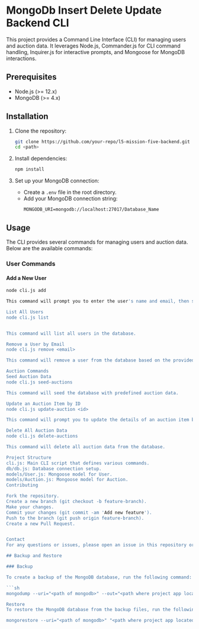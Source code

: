 # MongoDb Insert Delete Update Backend CLI

This project provides a Command Line Interface (CLI) for managing users and auction data. It leverages Node.js, Commander.js for CLI command handling, Inquirer.js for interactive prompts, and Mongoose for MongoDB interactions.

## Prerequisites

- Node.js (>= 12.x)
- MongoDB (>= 4.x)

## Installation

1. Clone the repository:
    ```bash
    git clone https://github.com/your-repo/l5-mission-five-backend.git
    cd <path>
    ```

2. Install dependencies:
    ```bash
    npm install
    ```

3. Set up your MongoDB connection:
    - Create a `.env` file in the root directory.
    - Add your MongoDB connection string:
      ```env
      MONGODB_URI=mongodb://localhost:27017/Database_Name
      ```

## Usage

The CLI provides several commands for managing users and auction data. Below are the available commands:

### User Commands

#### Add a New User

```bash
node cli.js add

This command will prompt you to enter the user's name and email, then save the new user to the database.

List All Users
node cli.js list


This command will list all users in the database.

Remove a User by Email
node cli.js remove <email>

This command will remove a user from the database based on the provided email.

Auction Commands
Seed Auction Data
node cli.js seed-auctions

This command will seed the database with predefined auction data.

Update an Auction Item by ID
node cli.js update-auction <id>

This command will prompt you to update the details of an auction item based on the provided ID.

Delete All Auction Data
node cli.js delete-auctions

This command will delete all auction data from the database.

Project Structure
cli.js: Main CLI script that defines various commands.
db/db.js: Database connection setup.
models/User.js: Mongoose model for User.
models/Auction.js: Mongoose model for Auction.
Contributing

Fork the repository.
Create a new branch (git checkout -b feature-branch).
Make your changes.
Commit your changes (git commit -am 'Add new feature').
Push to the branch (git push origin feature-branch).
Create a new Pull Request.


Contact
For any questions or issues, please open an issue in this repository or contact the maintainer at [maryroseantoniowork21@gmail.com].

## Backup and Restore

### Backup

To create a backup of the MongoDB database, run the following command:

```sh
mongodump --uri="<path of mongodb>" --out="<path where project app located>"

Restore
To restore the MongoDB database from the backup files, run the following command:

mongorestore --uri="<path of mongodb>" "<path where project app located>"